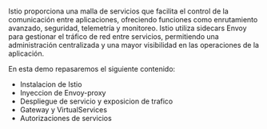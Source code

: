 <br>

Istio proporciona una malla de servicios que facilita el control de la comunicación entre aplicaciones, ofreciendo funciones como enrutamiento avanzado, seguridad, telemetría y monitoreo. Istio utiliza sidecars Envoy para gestionar el tráfico de red entre servicios, permitiendo una administración centralizada y una mayor visibilidad en las operaciones de la aplicación.


En esta demo repasaremos el siguiente contenido:

- Instalacion de Istio
- Inyeccion de Envoy-proxy
- Despliegue de servicio y exposicion de trafico
- Gateway y VirtualServices
- Autorizaciones de servicios


